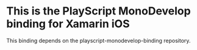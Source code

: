 This is the PlayScript MonoDevelop binding for Xamarin iOS
==========================================================

This binding depends on the playscript-monodevelop-binding repository.

